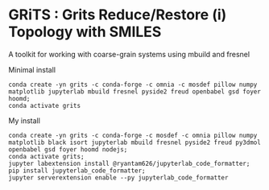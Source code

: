 # GRiTS : Grits Reduce/Restore (i) Topology with SMILES
A toolkit for working with coarse-grain systems using mbuild and fresnel

Minimal install
```
conda create -yn grits -c conda-forge -c omnia -c mosdef pillow numpy matplotlib jupyterlab mbuild fresnel pyside2 freud openbabel gsd foyer hoomd;
conda activate grits
```

My install
```
conda create -yn grits -c conda-forge -c mosdef -c omnia pillow numpy matplotlib black isort jupyterlab mbuild fresnel pyside2 freud py3dmol openbabel gsd foyer hoomd nodejs;
conda activate grits;
jupyter labextension install @ryantam626/jupyterlab_code_formatter;
pip install jupyterlab_code_formatter;
jupyter serverextension enable --py jupyterlab_code_formatter
```
